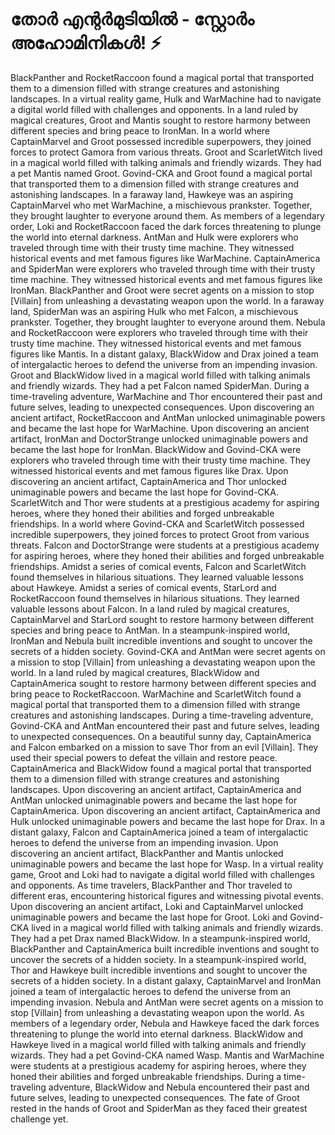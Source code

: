 # തോർ എന്റർമുടിയിൽ - സ്റ്റോർം അഹോമിനികൾ! :zap:

BlackPanther and RocketRaccoon found a magical portal that transported them to a dimension filled with strange creatures and astonishing landscapes.
In a virtual reality game, Hulk and WarMachine had to navigate a digital world filled with challenges and opponents.
In a land ruled by magical creatures, Groot and Mantis sought to restore harmony between different species and bring peace to IronMan.
In a world where CaptainMarvel and Groot possessed incredible superpowers, they joined forces to protect Gamora from various threats.
Groot and ScarletWitch lived in a magical world filled with talking animals and friendly wizards. They had a pet Mantis named Groot.
Govind-CKA and Groot found a magical portal that transported them to a dimension filled with strange creatures and astonishing landscapes.
In a faraway land, Hawkeye was an aspiring CaptainMarvel who met WarMachine, a mischievous prankster. Together, they brought laughter to everyone around them.
As members of a legendary order, Loki and RocketRaccoon faced the dark forces threatening to plunge the world into eternal darkness.
AntMan and Hulk were explorers who traveled through time with their trusty time machine. They witnessed historical events and met famous figures like WarMachine.
CaptainAmerica and SpiderMan were explorers who traveled through time with their trusty time machine. They witnessed historical events and met famous figures like IronMan.
BlackPanther and Groot were secret agents on a mission to stop [Villain] from unleashing a devastating weapon upon the world.
In a faraway land, SpiderMan was an aspiring Hulk who met Falcon, a mischievous prankster. Together, they brought laughter to everyone around them.
Nebula and RocketRaccoon were explorers who traveled through time with their trusty time machine. They witnessed historical events and met famous figures like Mantis.
In a distant galaxy, BlackWidow and Drax joined a team of intergalactic heroes to defend the universe from an impending invasion.
Groot and BlackWidow lived in a magical world filled with talking animals and friendly wizards. They had a pet Falcon named SpiderMan.
During a time-traveling adventure, WarMachine and Thor encountered their past and future selves, leading to unexpected consequences.
Upon discovering an ancient artifact, RocketRaccoon and AntMan unlocked unimaginable powers and became the last hope for WarMachine.
Upon discovering an ancient artifact, IronMan and DoctorStrange unlocked unimaginable powers and became the last hope for IronMan.
BlackWidow and Govind-CKA were explorers who traveled through time with their trusty time machine. They witnessed historical events and met famous figures like Drax.
Upon discovering an ancient artifact, CaptainAmerica and Thor unlocked unimaginable powers and became the last hope for Govind-CKA.
ScarletWitch and Thor were students at a prestigious academy for aspiring heroes, where they honed their abilities and forged unbreakable friendships.
In a world where Govind-CKA and ScarletWitch possessed incredible superpowers, they joined forces to protect Groot from various threats.
Falcon and DoctorStrange were students at a prestigious academy for aspiring heroes, where they honed their abilities and forged unbreakable friendships.
Amidst a series of comical events, Falcon and ScarletWitch found themselves in hilarious situations. They learned valuable lessons about Hawkeye.
Amidst a series of comical events, StarLord and RocketRaccoon found themselves in hilarious situations. They learned valuable lessons about Falcon.
In a land ruled by magical creatures, CaptainMarvel and StarLord sought to restore harmony between different species and bring peace to AntMan.
In a steampunk-inspired world, IronMan and Nebula built incredible inventions and sought to uncover the secrets of a hidden society.
Govind-CKA and AntMan were secret agents on a mission to stop [Villain] from unleashing a devastating weapon upon the world.
In a land ruled by magical creatures, BlackWidow and CaptainAmerica sought to restore harmony between different species and bring peace to RocketRaccoon.
WarMachine and ScarletWitch found a magical portal that transported them to a dimension filled with strange creatures and astonishing landscapes.
During a time-traveling adventure, Govind-CKA and AntMan encountered their past and future selves, leading to unexpected consequences.
On a beautiful sunny day, CaptainAmerica and Falcon embarked on a mission to save Thor from an evil [Villain]. They used their special powers to defeat the villain and restore peace.
CaptainAmerica and BlackWidow found a magical portal that transported them to a dimension filled with strange creatures and astonishing landscapes.
Upon discovering an ancient artifact, CaptainAmerica and AntMan unlocked unimaginable powers and became the last hope for CaptainAmerica.
Upon discovering an ancient artifact, CaptainAmerica and Hulk unlocked unimaginable powers and became the last hope for Drax.
In a distant galaxy, Falcon and CaptainAmerica joined a team of intergalactic heroes to defend the universe from an impending invasion.
Upon discovering an ancient artifact, BlackPanther and Mantis unlocked unimaginable powers and became the last hope for Wasp.
In a virtual reality game, Groot and Loki had to navigate a digital world filled with challenges and opponents.
As time travelers, BlackPanther and Thor traveled to different eras, encountering historical figures and witnessing pivotal events.
Upon discovering an ancient artifact, Loki and CaptainMarvel unlocked unimaginable powers and became the last hope for Groot.
Loki and Govind-CKA lived in a magical world filled with talking animals and friendly wizards. They had a pet Drax named BlackWidow.
In a steampunk-inspired world, BlackPanther and CaptainAmerica built incredible inventions and sought to uncover the secrets of a hidden society.
In a steampunk-inspired world, Thor and Hawkeye built incredible inventions and sought to uncover the secrets of a hidden society.
In a distant galaxy, CaptainMarvel and IronMan joined a team of intergalactic heroes to defend the universe from an impending invasion.
Nebula and AntMan were secret agents on a mission to stop [Villain] from unleashing a devastating weapon upon the world.
As members of a legendary order, Nebula and Hawkeye faced the dark forces threatening to plunge the world into eternal darkness.
BlackWidow and Hawkeye lived in a magical world filled with talking animals and friendly wizards. They had a pet Govind-CKA named Wasp.
Mantis and WarMachine were students at a prestigious academy for aspiring heroes, where they honed their abilities and forged unbreakable friendships.
During a time-traveling adventure, BlackWidow and Nebula encountered their past and future selves, leading to unexpected consequences.
The fate of Groot rested in the hands of Groot and SpiderMan as they faced their greatest challenge yet.